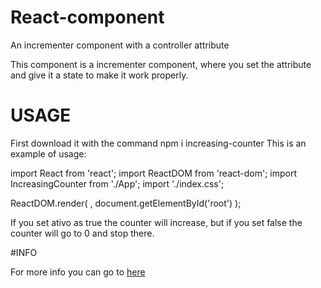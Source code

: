 # React-component
An incrementer component with a controller attribute

This component is a incrementer component, where you set the attribute and give it a state to make it work properly.
# USAGE
First download it with the command npm i increasing-counter
This is an example of usage:

import React from 'react';
import ReactDOM from 'react-dom';
import IncreasingCounter from './App';
import './index.css';

ReactDOM.render(
  <IncreasingCounter ativo={true} valorInicial={1} />,
  document.getElementById('root')
);

If you set ativo as true the counter will increase, but if you set false the counter will go to 0 and stop there.

#INFO

For more info you can go to [here](https://www.npmjs.com/package/increasing-counter)
